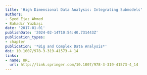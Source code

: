 ```yaml
---
title: 'High Dimensional Data Analysis: Integrating Submodels'
authors:
- Syed Ejaz Ahmed
- Bahadır Yüzbaşı
date: '2017-01-01'
publishDate: '2024-02-14T10:54:40.731443Z'
publication_types:
- chapter
publication: '*Big and Complex Data Analysis*'
doi: 10.1007/978-3-319-41573-4_14
links:
- name: URL
  url: http://link.springer.com/10.1007/978-3-319-41573-4_14
---
```

